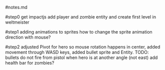 #notes.md

#step0
get impactjs
add player and zombie entity and create first level in weltmeister

#step1
adding animations to sprites
how to change the sprite animation direction with mouse?

#step2
adjusted Pivot for hero so mouse rotation happens in center, added movement through WASD keys, added bullet sprite and Entity.
TODO:
bullets do not fire from pistol when hero is at another angle (not east)
add health bar for zombies?
